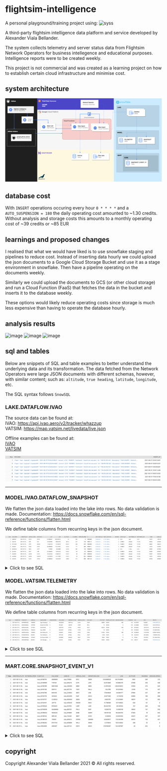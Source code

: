 # flightsim-intelligence
A personal playground/training project using:
![syss](https://user-images.githubusercontent.com/42417723/132095621-7bf62656-3b37-4dd7-a95c-c55417a2ddaa.png)


A third-party flightsim intelligence data platform and service developed by Alexander Viala Bellander. 

The system collects telemetry and server status data from Flightsim Network Operators for business intellegence and educational purposes. Intelligence reports were to be created weekly.

This project is not commercial and was created as a learning project on how to establish certain cloud infrastructure and minimise cost.

## system architecture
![Architecture](architecture.png)

## database cost
With `INSERT` operations occuring every hour `0 * * * *` and a `AUTO_SUSPENSION = 180` the daily operating cost amounted to ~1.30 credits.
Without analysis and storage costs this amounts to a monthly operating cost of ~39 credits or ~85 EUR

## learnings and proposed changes
I realised that what we would have liked is to use snowflake staging and pipelines to reduce cost. Instead of inserting data hourly we could upload the json documents to a Google Cloud Storage Bucket and use it as a stage environment in snowflake. Then have a pipeline operating on the documents weekly.

Similarly we could upload the documents to GCS (or other cloud storage) and run a Cloud Function (FaaS) that fetches the data in the bucket and inserts it to the database weekly.

These options would likely reduce operating costs since storage is much less expensive than having to operate the database hourly.


## analysis results
![image](https://user-images.githubusercontent.com/42417723/132095305-57c4742c-2c98-439d-9ed4-5fd805cfafb9.png)
![image](https://user-images.githubusercontent.com/42417723/132095311-de50cf72-3a3d-439d-a70a-9bc0cbd94701.png)
![image](https://user-images.githubusercontent.com/42417723/132095319-6b774655-d080-440a-9577-cd3aea40dc01.png)

## sql and tables
Below are snippets of SQL and table examples to better understand the underlying data and its transformation. The data fetched from the Network Operators were large JSON documents with different schemas, however, with similar content; such as: `altitude`, `true heading`, `latitude`, `longitude`, etc.

The SQL syntax follows `SnowSQL`

### LAKE.DATAFLOW.IVAO
The source data can be found at:  
IVAO: https://api.ivao.aero/v2/tracker/whazzup  
VATSIM: https://map.vatsim.net/livedata/live.json

Offline examples can be found at:  
[IVAO](sql/snowflake/table_examples/ivao_feed_data.json)  
[VATSIM](sql/snowflake/table_examples/vatsim_feed_data.json)

![lake](sql/snowflake/table_examples/LAKE.DATAFLOW.IVAO.png)

___

### MODEL.IVAO.DATAFLOW_SNAPSHOT
We flatten the json data loaded into the lake into rows. No data validation is made.
Documentation: https://docs.snowflake.com/en/sql-reference/functions/flatten.html

We define table columns from recurring keys in the json document.

![lake](sql/snowflake/table_examples/MODEL.IVAO.DATAFLOW_SNAPSHOT.png)

<details>
<summary>Click to see SQL</summary>

```sql
create or replace view MODEL.IVAO.DATAFLOW_SNAPSHOT as (
    select 
        value:callsign::varchar callsign,
        insert_at as created_at,
        value:flightPlan:arrivalId::varchar arrival_icao,
        value:flightPlan:departureId::varchar dep_icao,
        value:lastTrack:latitude::float lat,
        value:lastTrack:longitude::float lon,
        value:lastTrack:altitude::number altitude,
        value:lastTrack:heading::number heading,
        value:lastTrack:groundSpeed::number ground_speed,
        value:id::varchar id,
        value:lastTrack last_track_obj,
        value:pilotSession pilot_session_obj,
        value:rating::int rating,
        value:serverId::varchar server_id,
        value:softwareTypeId::varchar software_type_id,
        value:softwareVersion::varchar software_version,
        value:time::int time,
        value:userId::int user_id
    from lake.dataflow.ivao, lateral flatten( input => payload::variant::object:payload:clients:pilots) vm
);
```

</details>

### MODEL.VATSIM.TELEMETRY
We flatten the json data loaded into the lake into rows. No data validation is made.
Documentation: https://docs.snowflake.com/en/sql-reference/functions/flatten.html

We define table columns from recurring keys in the json document.

![lake](sql/snowflake/table_examples/MODEL.VATSIM.TELEMETRY.png)

<details>
<summary>Click to see SQL</summary>

```sql
create or replace view MODEL.VATSIM.TELEMETRY as (
    select 
        insert_at, 
        value:uid::varchar flight_id,
        value:cid::varchar user_id,
        value:name::varchar user_name,
        value:rating::varchar user_rating,
        value:callsign::varchar callsign,
        value:aircraft::varchar aircraft_type, 
        value:arr::varchar arrival_icao,
        value:dep::varchar dep_icao, 
        value:alt::varchar::int altitude, 
        value:crzalt::varchar cruise_altitude,
        value:gndspd::varchar::int ground_speed,
        value:hdg::varchar::int heading,
        value:lat::varchar lat,
        value:lon::varchar lon,
        value:route::varchar route
    from lake.dataflow.vatsim, lateral flatten( input => payload::variant::object:payload ) vm
);
```

</details>

___

### MART.CORE.SNAPSHOT_EVENT_V1
![lake](sql/snowflake/table_examples/MART.CORE.SNAPSHOT_EVENT_V1.png)


<details>
<summary>Click to see SQL</summary>

```sql
create or replace view MART.CORE.SNAPSHOT_EVENT_V1 as (
    select 
        convert_timezone('UTC', created_at)::timestamp_ntz(0) as created_at_utc,
        'ivao' as network_operator,
        'ivao_' || id as flight_id,
        callsign,
        'ivao_' || user_id as user_id,
        arrival_icao,
        dep_icao as departure_icao,
        lat,
        lon,
        altitude,
        heading,
        ground_speed
    from 
        model.ivao.dataflow_snapshot
    union
    select
        convert_timezone('UTC', insert_at)::timestamp_ntz(0) as created_at_utc,
        'vatsim' as network_operator,
        'vatsim_' || flight_id as flight_id,
        callsign,
        'vatsim_' || user_id as user_id,
        arrival_icao,
        dep_icao as departure_icao,
        lat::float,
        lon::float,
        altitude,
        heading,
        ground_speed
    from
        model.vatsim.telemetry
);
```

</details>

## copyright
Copyright Alexander Viala Bellander 2021 © 
All rights reserved.
